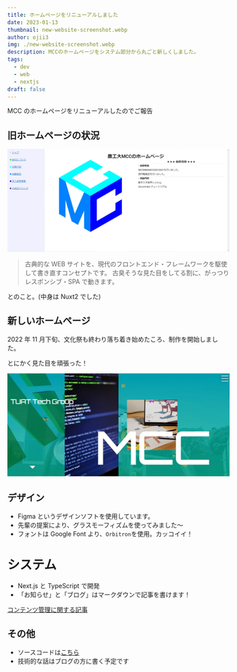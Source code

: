 ```yaml
---
title: ホームページをリニューアルしました
date: 2023-01-13
thumbnail: new-website-screenshot.webp
author: ojii3
img: ./new-website-screenshot.webp
description: MCCのホームページをシステム部分から丸ごと新しくしました。
tags:
  - dev
  - web
  - nextjs
draft: false
---
```

MCC のホームページをリニューアルしたのでご報告

## 旧ホームページの状況

![old website](./old-website-screenshot.webp)

> 古典的な WEB サイトを、現代のフロントエンド・フレームワークを駆使して書き直すコンセプトです。 古臭そうな見た目をしてる割に、がっつりレスポンシブ・SPA で動きます。

とのこと。(中身は Nuxt2 でした)

## 新しいホームページ

2022 年 11 月下旬、文化祭も終わり落ち着き始めたころ、制作を開始しました。

とにかく見た目を頑張った！

![new website](./new-website-screenshot.webp)

## デザイン

- Figma というデザインソフトを使用しています。
- 先輩の提案により、グラスモーフィズムを使ってみました〜
- フォントは Google Font より、`Orbitron`を使用。カッコイイ！

# システム

- Next.js と TypeScript で開発
- 「お知らせ」と「ブログ」はマークダウンで記事を書けます！

[コンテンツ管理に関する記事](/blog/)

## その他

- ソースコードは[こちら](https://github.com/tuatmcc/mcc-website)
- 技術的な話はブログの方に書く予定です
